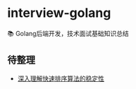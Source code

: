 # interview-golang

📚 Golang后端开发，技术面试基础知识总结

## 待整理

- [深入理解快速排序算法的稳定性](https://blog.csdn.net/yutianzuijin/article/details/24778623)
